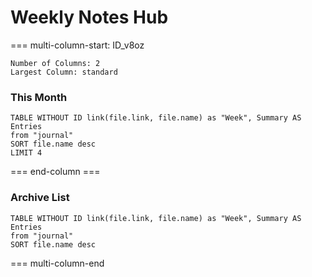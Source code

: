 # Weekly Notes Hub


=== multi-column-start: ID_v8oz
```column-settings
Number of Columns: 2
Largest Column: standard

```
### This Month
```dataview
TABLE WITHOUT ID link(file.link, file.name) as "Week", Summary AS Entries
from "journal"
SORT file.name desc
LIMIT 4
```


=== end-column ===

### Archive List
```dataview
TABLE WITHOUT ID link(file.link, file.name) as "Week", Summary AS Entries
from "journal"
SORT file.name desc
````
=== multi-column-end





